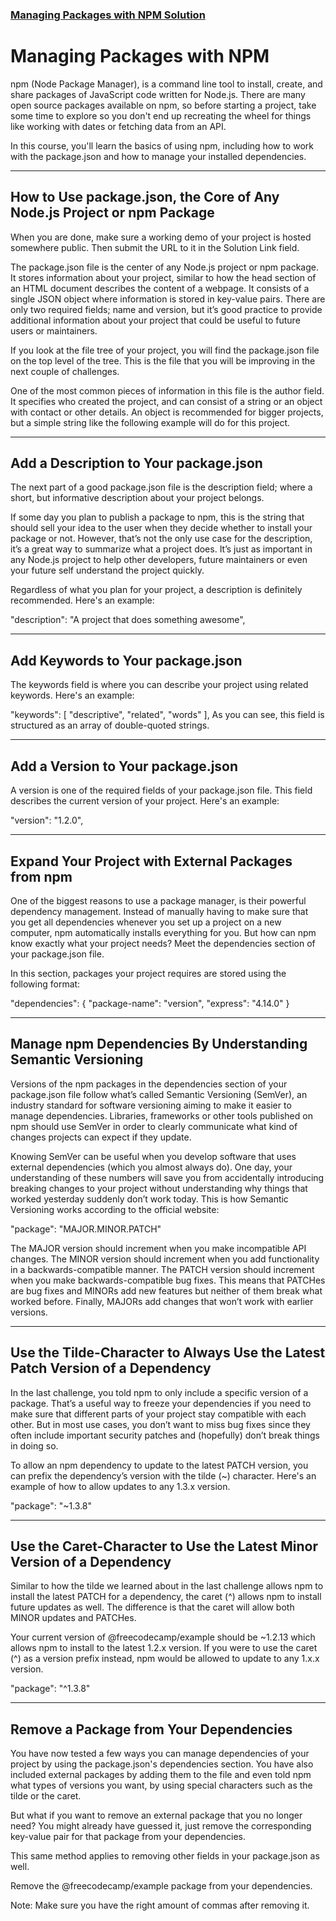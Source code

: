 ### <a href="https://boilerplate-npm.angelique09.repl.co">Managing Packages with NPM Solution</a>

# Managing Packages with NPM
npm (Node Package Manager), is a command line tool to install, create, and share packages of JavaScript code written for Node.js. There are many open source packages available on npm, so before starting a project, take some time to explore so you don't end up recreating the wheel for things like working with dates or fetching data from an API.

In this course, you'll learn the basics of using npm, including how to work with the package.json and how to manage your installed dependencies.

***

## How to Use package.json, the Core of Any Node.js Project or npm Package
When you are done, make sure a working demo of your project is hosted somewhere public. Then submit the URL to it in the Solution Link field.

The package.json file is the center of any Node.js project or npm package. It stores information about your project, similar to how the head section of an HTML document describes the content of a webpage. It consists of a single JSON object where information is stored in key-value pairs. There are only two required fields; name and version, but it’s good practice to provide additional information about your project that could be useful to future users or maintainers.

If you look at the file tree of your project, you will find the package.json file on the top level of the tree. This is the file that you will be improving in the next couple of challenges.

One of the most common pieces of information in this file is the author field. It specifies who created the project, and can consist of a string or an object with contact or other details. An object is recommended for bigger projects, but a simple string like the following example will do for this project.

***

## Add a Description to Your package.json
The next part of a good package.json file is the description field; where a short, but informative description about your project belongs.

If some day you plan to publish a package to npm, this is the string that should sell your idea to the user when they decide whether to install your package or not. However, that’s not the only use case for the description, it’s a great way to summarize what a project does. It’s just as important in any Node.js project to help other developers, future maintainers or even your future self understand the project quickly.

Regardless of what you plan for your project, a description is definitely recommended. Here's an example:

"description": "A project that does something awesome",

***

## Add Keywords to Your package.json
The keywords field is where you can describe your project using related keywords. Here's an example:

"keywords": [ "descriptive", "related", "words" ],
As you can see, this field is structured as an array of double-quoted strings.

***


## Add a Version to Your package.json
A version is one of the required fields of your package.json file. This field describes the current version of your project. Here's an example:

"version": "1.2.0",

***

## Expand Your Project with External Packages from npm
One of the biggest reasons to use a package manager, is their powerful dependency management. Instead of manually having to make sure that you get all dependencies whenever you set up a project on a new computer, npm automatically installs everything for you. But how can npm know exactly what your project needs? Meet the dependencies section of your package.json file.

In this section, packages your project requires are stored using the following format:

"dependencies": {
  "package-name": "version",
  "express": "4.14.0"
}

***

## Manage npm Dependencies By Understanding Semantic Versioning
Versions of the npm packages in the dependencies section of your package.json file follow what’s called Semantic Versioning (SemVer), an industry standard for software versioning aiming to make it easier to manage dependencies. Libraries, frameworks or other tools published on npm should use SemVer in order to clearly communicate what kind of changes projects can expect if they update.

Knowing SemVer can be useful when you develop software that uses external dependencies (which you almost always do). One day, your understanding of these numbers will save you from accidentally introducing breaking changes to your project without understanding why things that worked yesterday suddenly don’t work today. This is how Semantic Versioning works according to the official website:

"package": "MAJOR.MINOR.PATCH"

The MAJOR version should increment when you make incompatible API changes. The MINOR version should increment when you add functionality in a backwards-compatible manner. The PATCH version should increment when you make backwards-compatible bug fixes. This means that PATCHes are bug fixes and MINORs add new features but neither of them break what worked before. Finally, MAJORs add changes that won’t work with earlier versions.

***

## Use the Tilde-Character to Always Use the Latest Patch Version of a Dependency
In the last challenge, you told npm to only include a specific version of a package. That’s a useful way to freeze your dependencies if you need to make sure that different parts of your project stay compatible with each other. But in most use cases, you don’t want to miss bug fixes since they often include important security patches and (hopefully) don’t break things in doing so.

To allow an npm dependency to update to the latest PATCH version, you can prefix the dependency’s version with the tilde (~) character. Here's an example of how to allow updates to any 1.3.x version.

"package": "~1.3.8"

***

## Use the Caret-Character to Use the Latest Minor Version of a Dependency
Similar to how the tilde we learned about in the last challenge allows npm to install the latest PATCH for a dependency, the caret (^) allows npm to install future updates as well. The difference is that the caret will allow both MINOR updates and PATCHes.

Your current version of @freecodecamp/example should be ~1.2.13 which allows npm to install to the latest 1.2.x version. If you were to use the caret (^) as a version prefix instead, npm would be allowed to update to any 1.x.x version.

"package": "^1.3.8"

***

## Remove a Package from Your Dependencies
You have now tested a few ways you can manage dependencies of your project by using the package.json's dependencies section. You have also included external packages by adding them to the file and even told npm what types of versions you want, by using special characters such as the tilde or the caret.

But what if you want to remove an external package that you no longer need? You might already have guessed it, just remove the corresponding key-value pair for that package from your dependencies.

This same method applies to removing other fields in your package.json as well.

Remove the @freecodecamp/example package from your dependencies.

Note: Make sure you have the right amount of commas after removing it.
